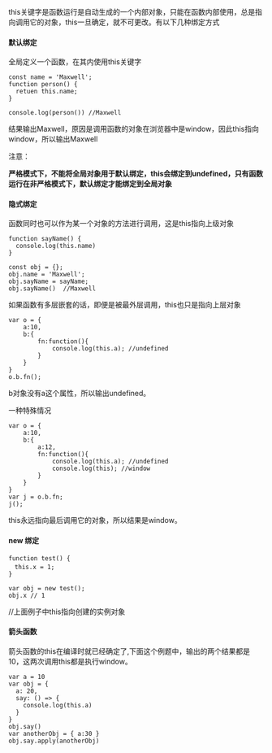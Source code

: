 this关键字是函数运行是自动生成的一个内部对象，只能在函数内部使用，总是指向调用它的对象，this一旦确定，就不可更改。有以下几种绑定方式
#### 默认绑定

全局定义一个函数，在其内使用this关键字


```
const name = 'Maxwell';
function person() {
  retuen this.name;
}

console.log(person()) //Maxwell
```

结果输出Maxwell，原因是调用函数的对象在浏览器中是window，因此this指向window，所以输出Maxwell

注意：

**严格模式下，不能将全局对象用于默认绑定，this会绑定到undefined，只有函数运行在非严格模式下，默认绑定才能绑定到全局对象**

#### 隐式绑定

函数同时也可以作为某一个对象的方法进行调用，这是this指向上级对象

```
function sayName() {
  console.log(this.name)
}

const obj = {};
obj.name = 'Maxwell';
obj.sayName = sayName;
obj.sayName()  //Maxwell
```
如果函数有多层嵌套的话，即便是被最外层调用，this也只是指向上层对象

```
var o = {
    a:10,
    b:{
        fn:function(){
            console.log(this.a); //undefined
        }
    }
}
o.b.fn();
```
b对象没有a这个属性，所以输出undefined。

一种特殊情况

```
var o = {
    a:10,
    b:{
        a:12,
        fn:function(){
            console.log(this.a); //undefined
            console.log(this); //window
        }
    }
}
var j = o.b.fn;
j();
```

this永远指向最后调用它的对象，所以结果是window。

#### new 绑定

```
function test() {
　this.x = 1;
}

var obj = new test();
obj.x // 1
```

//上面例子中this指向创建的实例对象


#### 箭头函数

箭头函数的this在编译时就已经确定了,下面这个例题中，输出的两个结果都是10，这两次调用this都是执行window。

```
var a = 10
var obj = {
  a: 20,
  say: () => {
    console.log(this.a)
  }
}
obj.say() 
var anotherObj = { a:30 }
obj.say.apply(anotherObj)
```
